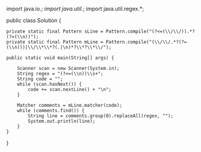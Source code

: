 import java.io.*;
import java.util.*;
import java.util.regex.*;

public class Solution {

    private static final Pattern sLine = Pattern.compile("(?<=(\\/\\/)).*?(?=(\\n))");
    private static final Pattern mLine = Pattern.compile("(\\/\\/.*?(?=(\\n)))|\\/\\*\\*?(.|\n)*?\\*?\\*\\/");

    public static void main(String[] args) {

        Scanner scan = new Scanner(System.in);
        String regex = "(?<=(\\n))\\s+";
        String code = "";
        while (scan.hasNext()) {
            code += scan.nextLine() + "\n";
        }

        Matcher comments = mLine.matcher(code);
        while (comments.find()) {
            String line = comments.group(0).replaceAll(regex, "");
            System.out.println(line);
        }
    }
}
